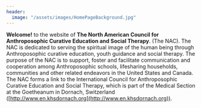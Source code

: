 ```yaml
---
header:
  image: "/assets/images/HomePageBackground.jpg"
---
```


 **Welcome!** to the website of **The North American Council for Anthroposophic Curative Education and Social Therapy**. (The NAC).  The NAC is dedicated to serving the spiritual image of the human being through Anthroposophic curative education, youth guidance and social therapy. The purpose of the NAC is to support, foster and facilitate communication and cooperation among Anthroposophic schools, lifesharing households, communities and other related endeavors in the United States and Canada.  The NAC forms a link to the International Council for Anthroposophic Curative Education and Social Therapy, which is part of the Medical Section at the Goetheanum in Dornach, Switzerland ([http://www.en.khsdornach.org](http://www.en.khsdornach.org)).
